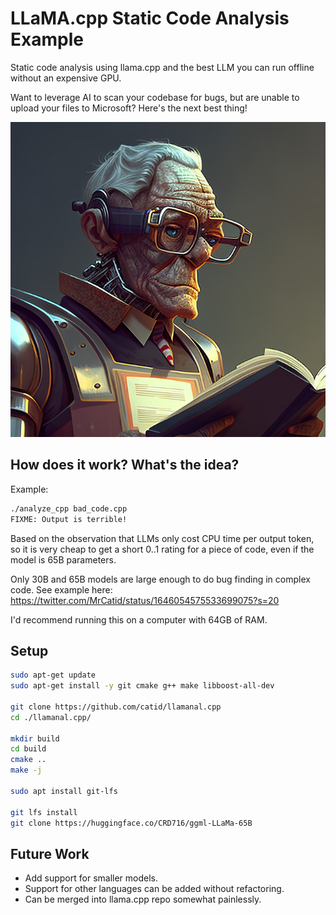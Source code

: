 # LLaMA.cpp Static Code Analysis Example

Static code analysis using llama.cpp and the best LLM you can run offline without an expensive GPU.

Want to leverage AI to scan your codebase for bugs, but are unable to upload your files to Microsoft?  Here's the next best thing!

![analysis logo](analysis.jpg)

## How does it work?  What's the idea?

Example:

```bash
./analyze_cpp bad_code.cpp
FIXME: Output is terrible!
```

Based on the observation that LLMs only cost CPU time per output token, so it is very cheap to get a short 0..1 rating for a piece of code, even if the model is 65B parameters.

Only 30B and 65B models are large enough to do bug finding in complex code.  See example here: https://twitter.com/MrCatid/status/1646054575533699075?s=20

I'd recommend running this on a computer with 64GB of RAM.

## Setup

```bash
sudo apt-get update
sudo apt-get install -y git cmake g++ make libboost-all-dev

git clone https://github.com/catid/llamanal.cpp
cd ./llamanal.cpp/

mkdir build
cd build
cmake ..
make -j

sudo apt install git-lfs

git lfs install
git clone https://huggingface.co/CRD716/ggml-LLaMa-65B
```

## Future Work

* Add support for smaller models.
* Support for other languages can be added without refactoring.
* Can be merged into llama.cpp repo somewhat painlessly.
